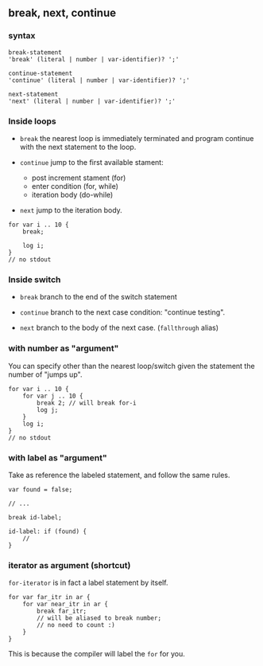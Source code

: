 <a name="break"></a>
## break, next, continue


### syntax

```syntax
break-statement
'break' (literal | number | var-identifier)? ';'

continue-statement
'continue' (literal | number | var-identifier)? ';'

next-statement
'next' (literal | number | var-identifier)? ';'
```

### Inside loops

* `break` the nearest loop is immediately terminated and program continue with the next statement to the loop.

* `continue` jump to the first available stament:
  * post increment stament (for)
  * enter condition (for, while)
  * iteration body (do-while)

* `next` jump to the iteration body.

```plee
for var i .. 10 {
    break;

    log i;
}
// no stdout
```

### Inside switch

* `break` branch to the end of the switch statement

* `continue` branch to the next case condition: "continue testing".

* `next` branch to the body of the next case. (`fallthrough` alias)


### with number as "argument"

You can specify other than the nearest loop/switch given the statement the number of "jumps up".

```plee
for var i .. 10 {
    for var j .. 10 {
        break 2; // will break for-i
        log j;
    }
    log i;
}
// no stdout
```

### with label as "argument"

Take as reference the labeled statement, and follow the same rules.

```plee
var found = false;

// ...

break id-label;

id-label: if (found) {
    //
}
```


### iterator as argument (shortcut)

`for-iterator` is in fact a label statement by itself.

```plee
for var far_itr in ar {
    for var near_itr in ar {
        break far_itr;
        // will be aliased to break number;
        // no need to count :)
    }
}
```

This is because the compiler will label the `for` for you.


